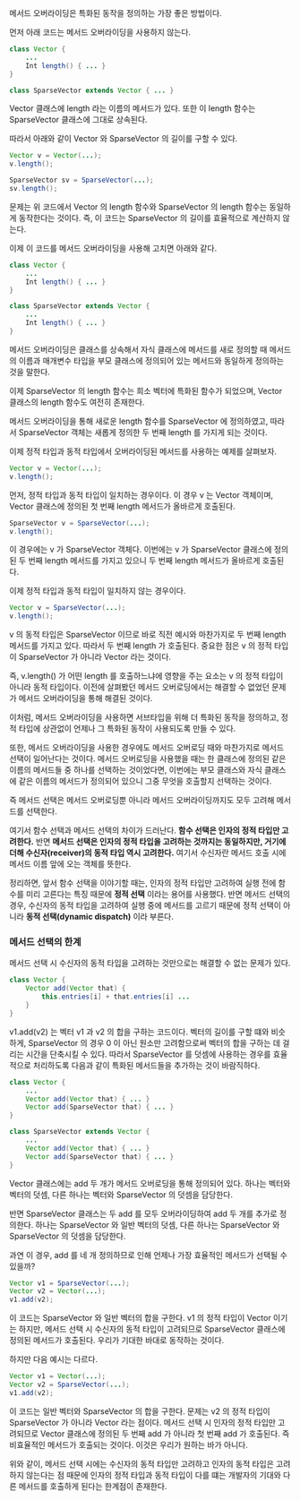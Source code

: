 메서드 오버라이딩은 특화된 동작을 정의하는 가장 좋은 방법이다.

먼저 아래 코드는 메서드 오버라이딩을 사용하지 않는다.

```java
class Vector {
	...
	Int length() { ... }
}

class SparseVector extends Vector { ... }
```

Vector 클래스에 length 라는 이름의 메서드가 있다.
또한 이 length 함수는 SparseVector 클래스에 그대로 상속된다.

따라서 아래와 같이 Vector 와 SparseVector 의 길이를 구할 수 있다.

```java
Vector v = Vector(...);
v.length();

SparseVector sv = SparseVector(...);
sv.length();
```

문제는 위 코드에서 Vector 의 length 함수와 SparseVector 의 length 함수는 동일하게 동작한다는 것이다.
즉, 이 코드는 SparseVector 의 길이를 효율적으로 계산하지 않는다.

이제 이 코드를 메서드 오버라이딩을 사용해 고치면 아래와 같다.

```java
class Vector {
	...
	Int length() { ... }
}

class SparseVector extends Vector {
	...
	Int length() { ... }
}
```

메서드 오버라이딩은 클래스를 상속해서 자식 클래스에 메서드를 새로 정의할 때 메서드의 이름과 매개변수 타입을 부모 클래스에 정의되어 있는 메서드와 동일하게 정의하는 것을 말한다.

이제 SparseVector 의 length 함수는 희소 벡터에 특화된 함수가 되었으며, Vector 클래스의 length 함수도 여전히 존재한다.

메서드 오버라이딩을 통해 새로운 length 함수를 SparseVector 에 정의하였고, 따라서 SparseVector 객체는 새롭게 정의한 두 번째 length 를 가지게 되는 것이다.

이제 정적 타입과 동적 타입에서 오버라이딩된 메서드를 사용하는 예제를 살펴보자.

```java
Vector v = Vector(...);
v.length();
```

먼저, 정적 타입과 동적 타입이 일치하는 경우이다.
이 경우 v 는 Vector 객체이며, Vector 클래스에 정의된 첫 번째 length 메서드가 올바르게 호출된다.

```java
SparseVector v = SparseVector(...);
v.length();
```

이 경우에는 v 가 SparseVector 객체다. 이번에는 v 가 SparseVector 클래스에 정의된 두 번째 length 메서드를 가지고 있으니 두 번째 length 메서드가 올바르게 호출된다.

이제 정적 타입과 동적 타입이 일치하지 않는 경우이다.

```java
Vector v = SparseVector(...);
v.length();
```

v 의 동적 타입은 SparseVector 이므로 바로 직전 예시와 마찬가지로 두 번째 length 메서드를 가지고 있다. 따라서 두 번째 length 가 호출된다.
중요한 점은 v 의 정적 타입이 SparseVector 가 아니라 Vector 라는 것이다.

즉, v.length() 가 어떤 length 를 호출하느냐에 영향을 주는 요소는 v 의 정적 타입이 아니라 동적 타입이다.
이전에 살펴봤던 메서드 오버로딩에서는 해결할 수 없었던 문제가 메서드 오버라이딩을 통해 해결된 것이다.

이처럼, 메서드 오버라이딩을 사용하면 서브타입을 위해 더 특화된 동작을 정의하고, 정적 타입에 상관없이 언제나 그 특화된 동작이 사용되도록 만들 수 있다.

또한, 메서드 오버라이딩을 사용한 경우에도 메서드 오버로딩 때와 마찬가지로 메서드 선택이 일어난다는 것이다. 메서드 오버로딩을 사용했을 때는 한 클래스에 정의된 같은 이름의 메서드들 중 하나를 선택하는 것이었다면, 이번에는 부모 클래스와 자식 클래스에 같은 이름의 메서드가 정의되어 있으니 그중 무엇을 호출할지 선택하는 것이다.

즉 메서드 선택은 메서드 오버로딩뿐 아니라 메서드 오버라이딩까지도 모두 고려해 메서드를 선택한다.

여기서 함수 선택과 메서드 선택의 차이가 드러난다.
**함수 선택은 인자의 정적 타입만 고려한다.** 반면 **메서드 선택은 인자의 정적 타입을 고려하는 것까지는 동일하지만, 거기에 더해 수신자(receiver)의 동적 타입 역시 고려한다.**
여기서 수신자란 메서드 호출 시에 메서드 이름 앞에 오는 객체를 뜻한다.

정리하면, 앞서 함수 선택을 이야기할 때는, 인자의 정적 타입만 고려하여 실행 전에 함수를 미리 고른다는 특징 때문에 **정적 선택** 이라는 용어를 사용했다.
반면 메서드 선택의 경우, 수신자의 동적 타입을 고려하여 실행 중에 메서드를 고르기 때문에 정적 선택이 아니라 **동적 선택(dynamic dispatch)** 이라 부른다.

### 메서드 선택의 한계

메서드 선택 시 수신자의 동적 타입을 고려하는 것만으로는 해결할 수 없는 문제가 있다.

```java
class Vector {
	Vector add(Vector that) {
		this.entries[i] + that.entries[i] ...
	}
}
```

v1.add(v2) 는 벡터 v1 과 v2 의 합을 구하는 코드이다.
벡터의 길이를 구할 떄와 비슷하게, SparseVector 의 경우 0 이 아닌 원소만 고려함으로써 벡터의 합을 구하는 데 걸리는 시간을 단축시킬 수 있다.
따라서 SparseVector 를 덧셈에 사용하는 경우를 효율적으로 처리하도록 다음과 같이 특화된 메서드들을 추가하는 것이 바람직하다.

```java
class Vector {
	...
	Vector add(Vector that) { ... }
	Vector add(SparseVector that) { ... }
}

class SparseVector extends Vector {
	...
	Vector add(Vector that) { ... }
	Vector add(SparseVector that) { ... }
}
```

Vector 클래스에는 add 두 개가 메서드 오버로딩을 통해 정의되어 있다.
하나는 벡터와 벡터의 덧셈, 다른 하나는 벡터와 SparseVector 의 덧셈을 담당한다.

반면 SparseVector 클래스는 두 add 를 모두 오버라이딩하여 add 두 개를 추가로 정의한다.
하나는 SparseVector 와 일반 벡터의 덧셈, 다른 하나는 SparseVector 와 SparseVector 의 덧셈을 담당한다.

과연 이 경우, add 를 네 개 정의하므로 인해 언제나 가장 효율적인 메서드가 선택될 수 있을까?

```java
Vector v1 = SparseVector(...);
Vector v2 = Vector(...);
v1.add(v2);
```

이 코드는 SparseVector 와 일반 벡터의 합을 구한다.
v1 의 정적 타입이 Vector 이기는 하지만, 메서드 선택 시 수신자의 동적 타입이 고려되므로 SparseVector 클래스에 정의된 메서드가 호출된다.
우리가 기대한 바대로 동작하는 것이다.

하지만 다음 예시는 다르다.

```java
Vector v1 = Vector(...);
Vector v2 = SparseVector(...);
v1.add(v2);
```

이 코드는 일반 벡터와 SparseVector 의 합을 구한다.
문제는 v2 의 정적 타입이 SparseVector 가 아니라 Vector 라는 점이다.
메서드 선택 시 인자의 정적 타입만 고려되므로 Vector 클래스에 정의된 두 번째 add 가 아니라 첫 번째 add 가 호출된다.
즉 비효율적인 메서드가 호출되는 것이다.
이것은 우리가 원하는 바가 아니다.

위와 같이, 메서드 선택 시에는 수신자의 동적 타입만 고려하고 인자의 동적 타입은 고려하지 않는다는 점 때문에 인자의 정적 타입과 동적 타입이 다를 떄는 개발자의 기대와 다른 메서드를 호출하게 된다는 한계점이 존재한다.
